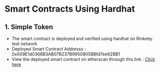 # Smart Contracts Using Hardhat

## 1. Simple Token

- The smart contract is deployed and verified using hardhat on Rinkeby test network
- Deployed Smart Contract Addresss : 0x009E1d0368B3AB07B237B9950805BBfd7ee62BB1
- View the deployed smart contract on etherscan through this link : [Click here](https://rinkeby.etherscan.io/address/0x009E1d0368B3AB07B237B9950805BBfd7ee62BB1)
